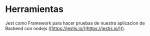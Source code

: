 # Herramientas

Jest como Framework para hacer pruebas de nuestra aplicacion de Backend con nodejs ([https://jestjs.io/](https://jestjs.io/))).
